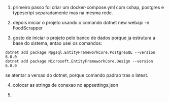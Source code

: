 1. primeiro passo foi criar um docker-compose.yml com cshap, postgres e typescript separadamente mas na mesma rede.

2. depois iniciar o projeto usando o comando dotnet new webapi -n FoodScrapper

3. gosto de iniciar o projeto pelo banco de dados porque ja estrutura a base do sistema, entao usei os comandos:

````
dotnet add package Npgsql.EntityFrameworkCore.PostgreSQL --version 6.0.0
dotnet add package Microsoft.EntityFrameworkCore.Design --version 6.0.0
````
se atentar a versao do dotnet, porque comando padrao tras o latest.

4. colocar as strings de conexao no appsettings.json

5. 